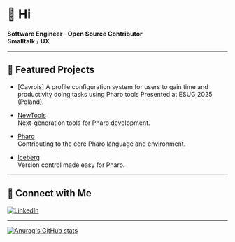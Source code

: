 # 👋 Hi

**Software Engineer** · **Open Source Contributor**  
**Smalltalk** / **UX** 

---

## 🌟 Featured Projects

- [Cavrois]
  A profile configuration system for users to gain time and productivity doing tasks using Pharo tools
  Presented at ESUG 2025 (Poland).

- [NewTools](https://github.com/pharo-spec/NewTools)  
  Next-generation tools for Pharo development.

- [Pharo](https://github.com/pharo-project/pharo)  
  Contributing to the core Pharo language and environment.

- [Iceberg](https://github.com/pharo-vcs/iceberg)  
  Version control made easy for Pharo.

---

## 🔗 Connect with Me

[![LinkedIn](https://img.shields.io/badge/LinkedIn-AlexisCnockaert-blue?logo=linkedin)](https://www.linkedin.com/in/AlexisCnockaert)

---

[![Anurag's GitHub stats](https://github-readme-stats.vercel.app/api?username=AlexisCnockaert)](https://github.com/anuraghazra/github-readme-stats)
